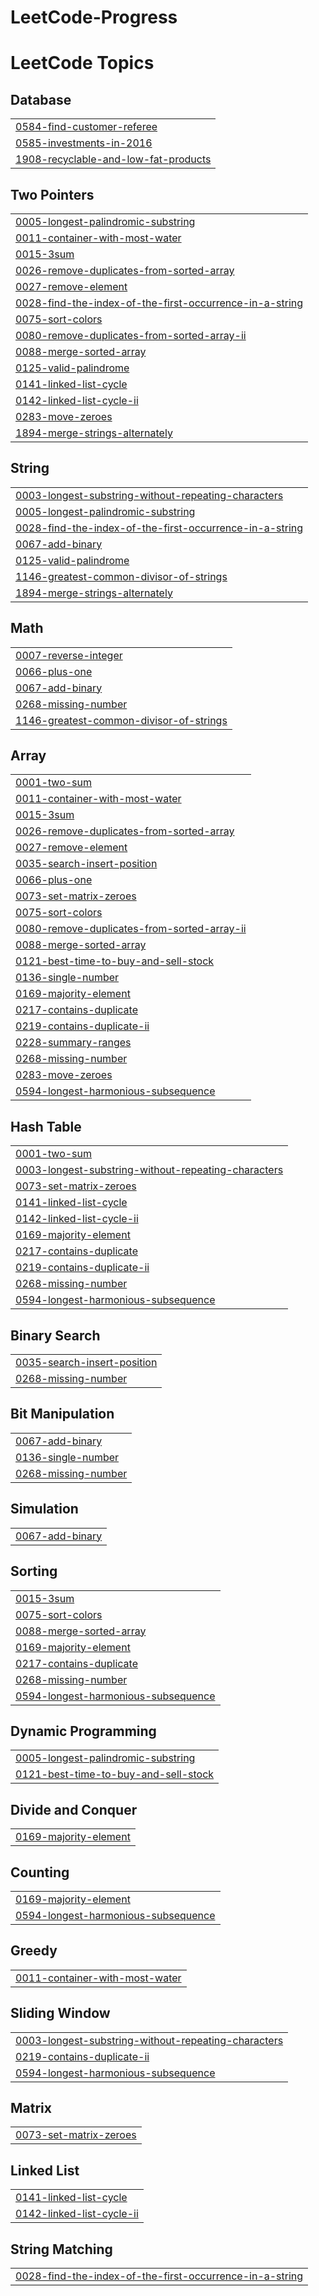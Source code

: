 # LeetCode-Progress
<!---LeetCode Topics Start-->
# LeetCode Topics
## Database
|  |
| ------- |
| [0584-find-customer-referee](https://github.com/UnitivePluto1/LeetCode-Progress/tree/master/0584-find-customer-referee) |
| [0585-investments-in-2016](https://github.com/UnitivePluto1/LeetCode-Progress/tree/master/0585-investments-in-2016) |
| [1908-recyclable-and-low-fat-products](https://github.com/UnitivePluto1/LeetCode-Progress/tree/master/1908-recyclable-and-low-fat-products) |
## Two Pointers
|  |
| ------- |
| [0005-longest-palindromic-substring](https://github.com/UnitivePluto1/LeetCode-Progress/tree/master/0005-longest-palindromic-substring) |
| [0011-container-with-most-water](https://github.com/UnitivePluto1/LeetCode-Progress/tree/master/0011-container-with-most-water) |
| [0015-3sum](https://github.com/UnitivePluto1/LeetCode-Progress/tree/master/0015-3sum) |
| [0026-remove-duplicates-from-sorted-array](https://github.com/UnitivePluto1/LeetCode-Progress/tree/master/0026-remove-duplicates-from-sorted-array) |
| [0027-remove-element](https://github.com/UnitivePluto1/LeetCode-Progress/tree/master/0027-remove-element) |
| [0028-find-the-index-of-the-first-occurrence-in-a-string](https://github.com/UnitivePluto1/LeetCode-Progress/tree/master/0028-find-the-index-of-the-first-occurrence-in-a-string) |
| [0075-sort-colors](https://github.com/UnitivePluto1/LeetCode-Progress/tree/master/0075-sort-colors) |
| [0080-remove-duplicates-from-sorted-array-ii](https://github.com/UnitivePluto1/LeetCode-Progress/tree/master/0080-remove-duplicates-from-sorted-array-ii) |
| [0088-merge-sorted-array](https://github.com/UnitivePluto1/LeetCode-Progress/tree/master/0088-merge-sorted-array) |
| [0125-valid-palindrome](https://github.com/UnitivePluto1/LeetCode-Progress/tree/master/0125-valid-palindrome) |
| [0141-linked-list-cycle](https://github.com/UnitivePluto1/LeetCode-Progress/tree/master/0141-linked-list-cycle) |
| [0142-linked-list-cycle-ii](https://github.com/UnitivePluto1/LeetCode-Progress/tree/master/0142-linked-list-cycle-ii) |
| [0283-move-zeroes](https://github.com/UnitivePluto1/LeetCode-Progress/tree/master/0283-move-zeroes) |
| [1894-merge-strings-alternately](https://github.com/UnitivePluto1/LeetCode-Progress/tree/master/1894-merge-strings-alternately) |
## String
|  |
| ------- |
| [0003-longest-substring-without-repeating-characters](https://github.com/UnitivePluto1/LeetCode-Progress/tree/master/0003-longest-substring-without-repeating-characters) |
| [0005-longest-palindromic-substring](https://github.com/UnitivePluto1/LeetCode-Progress/tree/master/0005-longest-palindromic-substring) |
| [0028-find-the-index-of-the-first-occurrence-in-a-string](https://github.com/UnitivePluto1/LeetCode-Progress/tree/master/0028-find-the-index-of-the-first-occurrence-in-a-string) |
| [0067-add-binary](https://github.com/UnitivePluto1/LeetCode-Progress/tree/master/0067-add-binary) |
| [0125-valid-palindrome](https://github.com/UnitivePluto1/LeetCode-Progress/tree/master/0125-valid-palindrome) |
| [1146-greatest-common-divisor-of-strings](https://github.com/UnitivePluto1/LeetCode-Progress/tree/master/1146-greatest-common-divisor-of-strings) |
| [1894-merge-strings-alternately](https://github.com/UnitivePluto1/LeetCode-Progress/tree/master/1894-merge-strings-alternately) |
## Math
|  |
| ------- |
| [0007-reverse-integer](https://github.com/UnitivePluto1/LeetCode-Progress/tree/master/0007-reverse-integer) |
| [0066-plus-one](https://github.com/UnitivePluto1/LeetCode-Progress/tree/master/0066-plus-one) |
| [0067-add-binary](https://github.com/UnitivePluto1/LeetCode-Progress/tree/master/0067-add-binary) |
| [0268-missing-number](https://github.com/UnitivePluto1/LeetCode-Progress/tree/master/0268-missing-number) |
| [1146-greatest-common-divisor-of-strings](https://github.com/UnitivePluto1/LeetCode-Progress/tree/master/1146-greatest-common-divisor-of-strings) |
## Array
|  |
| ------- |
| [0001-two-sum](https://github.com/UnitivePluto1/LeetCode-Progress/tree/master/0001-two-sum) |
| [0011-container-with-most-water](https://github.com/UnitivePluto1/LeetCode-Progress/tree/master/0011-container-with-most-water) |
| [0015-3sum](https://github.com/UnitivePluto1/LeetCode-Progress/tree/master/0015-3sum) |
| [0026-remove-duplicates-from-sorted-array](https://github.com/UnitivePluto1/LeetCode-Progress/tree/master/0026-remove-duplicates-from-sorted-array) |
| [0027-remove-element](https://github.com/UnitivePluto1/LeetCode-Progress/tree/master/0027-remove-element) |
| [0035-search-insert-position](https://github.com/UnitivePluto1/LeetCode-Progress/tree/master/0035-search-insert-position) |
| [0066-plus-one](https://github.com/UnitivePluto1/LeetCode-Progress/tree/master/0066-plus-one) |
| [0073-set-matrix-zeroes](https://github.com/UnitivePluto1/LeetCode-Progress/tree/master/0073-set-matrix-zeroes) |
| [0075-sort-colors](https://github.com/UnitivePluto1/LeetCode-Progress/tree/master/0075-sort-colors) |
| [0080-remove-duplicates-from-sorted-array-ii](https://github.com/UnitivePluto1/LeetCode-Progress/tree/master/0080-remove-duplicates-from-sorted-array-ii) |
| [0088-merge-sorted-array](https://github.com/UnitivePluto1/LeetCode-Progress/tree/master/0088-merge-sorted-array) |
| [0121-best-time-to-buy-and-sell-stock](https://github.com/UnitivePluto1/LeetCode-Progress/tree/master/0121-best-time-to-buy-and-sell-stock) |
| [0136-single-number](https://github.com/UnitivePluto1/LeetCode-Progress/tree/master/0136-single-number) |
| [0169-majority-element](https://github.com/UnitivePluto1/LeetCode-Progress/tree/master/0169-majority-element) |
| [0217-contains-duplicate](https://github.com/UnitivePluto1/LeetCode-Progress/tree/master/0217-contains-duplicate) |
| [0219-contains-duplicate-ii](https://github.com/UnitivePluto1/LeetCode-Progress/tree/master/0219-contains-duplicate-ii) |
| [0228-summary-ranges](https://github.com/UnitivePluto1/LeetCode-Progress/tree/master/0228-summary-ranges) |
| [0268-missing-number](https://github.com/UnitivePluto1/LeetCode-Progress/tree/master/0268-missing-number) |
| [0283-move-zeroes](https://github.com/UnitivePluto1/LeetCode-Progress/tree/master/0283-move-zeroes) |
| [0594-longest-harmonious-subsequence](https://github.com/UnitivePluto1/LeetCode-Progress/tree/master/0594-longest-harmonious-subsequence) |
## Hash Table
|  |
| ------- |
| [0001-two-sum](https://github.com/UnitivePluto1/LeetCode-Progress/tree/master/0001-two-sum) |
| [0003-longest-substring-without-repeating-characters](https://github.com/UnitivePluto1/LeetCode-Progress/tree/master/0003-longest-substring-without-repeating-characters) |
| [0073-set-matrix-zeroes](https://github.com/UnitivePluto1/LeetCode-Progress/tree/master/0073-set-matrix-zeroes) |
| [0141-linked-list-cycle](https://github.com/UnitivePluto1/LeetCode-Progress/tree/master/0141-linked-list-cycle) |
| [0142-linked-list-cycle-ii](https://github.com/UnitivePluto1/LeetCode-Progress/tree/master/0142-linked-list-cycle-ii) |
| [0169-majority-element](https://github.com/UnitivePluto1/LeetCode-Progress/tree/master/0169-majority-element) |
| [0217-contains-duplicate](https://github.com/UnitivePluto1/LeetCode-Progress/tree/master/0217-contains-duplicate) |
| [0219-contains-duplicate-ii](https://github.com/UnitivePluto1/LeetCode-Progress/tree/master/0219-contains-duplicate-ii) |
| [0268-missing-number](https://github.com/UnitivePluto1/LeetCode-Progress/tree/master/0268-missing-number) |
| [0594-longest-harmonious-subsequence](https://github.com/UnitivePluto1/LeetCode-Progress/tree/master/0594-longest-harmonious-subsequence) |
## Binary Search
|  |
| ------- |
| [0035-search-insert-position](https://github.com/UnitivePluto1/LeetCode-Progress/tree/master/0035-search-insert-position) |
| [0268-missing-number](https://github.com/UnitivePluto1/LeetCode-Progress/tree/master/0268-missing-number) |
## Bit Manipulation
|  |
| ------- |
| [0067-add-binary](https://github.com/UnitivePluto1/LeetCode-Progress/tree/master/0067-add-binary) |
| [0136-single-number](https://github.com/UnitivePluto1/LeetCode-Progress/tree/master/0136-single-number) |
| [0268-missing-number](https://github.com/UnitivePluto1/LeetCode-Progress/tree/master/0268-missing-number) |
## Simulation
|  |
| ------- |
| [0067-add-binary](https://github.com/UnitivePluto1/LeetCode-Progress/tree/master/0067-add-binary) |
## Sorting
|  |
| ------- |
| [0015-3sum](https://github.com/UnitivePluto1/LeetCode-Progress/tree/master/0015-3sum) |
| [0075-sort-colors](https://github.com/UnitivePluto1/LeetCode-Progress/tree/master/0075-sort-colors) |
| [0088-merge-sorted-array](https://github.com/UnitivePluto1/LeetCode-Progress/tree/master/0088-merge-sorted-array) |
| [0169-majority-element](https://github.com/UnitivePluto1/LeetCode-Progress/tree/master/0169-majority-element) |
| [0217-contains-duplicate](https://github.com/UnitivePluto1/LeetCode-Progress/tree/master/0217-contains-duplicate) |
| [0268-missing-number](https://github.com/UnitivePluto1/LeetCode-Progress/tree/master/0268-missing-number) |
| [0594-longest-harmonious-subsequence](https://github.com/UnitivePluto1/LeetCode-Progress/tree/master/0594-longest-harmonious-subsequence) |
## Dynamic Programming
|  |
| ------- |
| [0005-longest-palindromic-substring](https://github.com/UnitivePluto1/LeetCode-Progress/tree/master/0005-longest-palindromic-substring) |
| [0121-best-time-to-buy-and-sell-stock](https://github.com/UnitivePluto1/LeetCode-Progress/tree/master/0121-best-time-to-buy-and-sell-stock) |
## Divide and Conquer
|  |
| ------- |
| [0169-majority-element](https://github.com/UnitivePluto1/LeetCode-Progress/tree/master/0169-majority-element) |
## Counting
|  |
| ------- |
| [0169-majority-element](https://github.com/UnitivePluto1/LeetCode-Progress/tree/master/0169-majority-element) |
| [0594-longest-harmonious-subsequence](https://github.com/UnitivePluto1/LeetCode-Progress/tree/master/0594-longest-harmonious-subsequence) |
## Greedy
|  |
| ------- |
| [0011-container-with-most-water](https://github.com/UnitivePluto1/LeetCode-Progress/tree/master/0011-container-with-most-water) |
## Sliding Window
|  |
| ------- |
| [0003-longest-substring-without-repeating-characters](https://github.com/UnitivePluto1/LeetCode-Progress/tree/master/0003-longest-substring-without-repeating-characters) |
| [0219-contains-duplicate-ii](https://github.com/UnitivePluto1/LeetCode-Progress/tree/master/0219-contains-duplicate-ii) |
| [0594-longest-harmonious-subsequence](https://github.com/UnitivePluto1/LeetCode-Progress/tree/master/0594-longest-harmonious-subsequence) |
## Matrix
|  |
| ------- |
| [0073-set-matrix-zeroes](https://github.com/UnitivePluto1/LeetCode-Progress/tree/master/0073-set-matrix-zeroes) |
## Linked List
|  |
| ------- |
| [0141-linked-list-cycle](https://github.com/UnitivePluto1/LeetCode-Progress/tree/master/0141-linked-list-cycle) |
| [0142-linked-list-cycle-ii](https://github.com/UnitivePluto1/LeetCode-Progress/tree/master/0142-linked-list-cycle-ii) |
## String Matching
|  |
| ------- |
| [0028-find-the-index-of-the-first-occurrence-in-a-string](https://github.com/UnitivePluto1/LeetCode-Progress/tree/master/0028-find-the-index-of-the-first-occurrence-in-a-string) |
<!---LeetCode Topics End-->